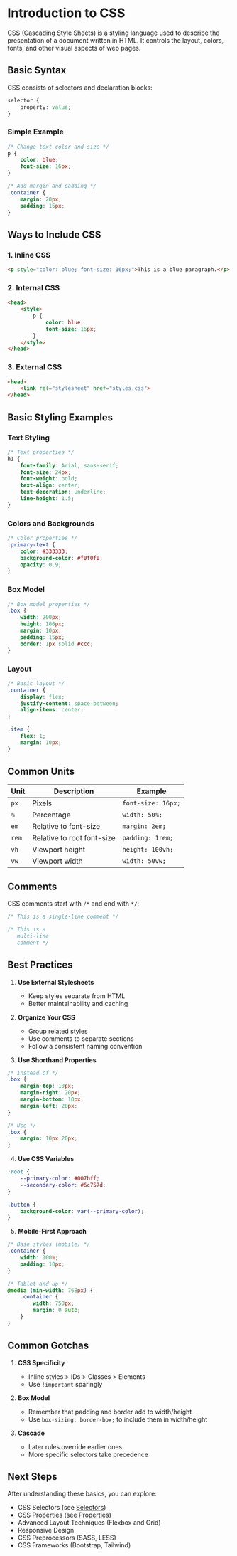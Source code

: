 # Introduction to CSS

CSS (Cascading Style Sheets) is a styling language used to describe the presentation of a document written in HTML. It controls the layout, colors, fonts, and other visual aspects of web pages.

## Basic Syntax

CSS consists of selectors and declaration blocks:

```css
selector {
    property: value;
}
```

### Simple Example

```css
/* Change text color and size */
p {
    color: blue;
    font-size: 16px;
}

/* Add margin and padding */
.container {
    margin: 20px;
    padding: 15px;
}
```

## Ways to Include CSS

### 1. Inline CSS
```html
<p style="color: blue; font-size: 16px;">This is a blue paragraph.</p>
```

### 2. Internal CSS
```html
<head>
    <style>
        p {
            color: blue;
            font-size: 16px;
        }
    </style>
</head>
```

### 3. External CSS
```html
<head>
    <link rel="stylesheet" href="styles.css">
</head>
```

## Basic Styling Examples

### Text Styling
```css
/* Text properties */
h1 {
    font-family: Arial, sans-serif;
    font-size: 24px;
    font-weight: bold;
    text-align: center;
    text-decoration: underline;
    line-height: 1.5;
}
```

### Colors and Backgrounds
```css
/* Color properties */
.primary-text {
    color: #333333;
    background-color: #f0f0f0;
    opacity: 0.9;
}
```

### Box Model
```css
/* Box model properties */
.box {
    width: 200px;
    height: 100px;
    margin: 10px;
    padding: 15px;
    border: 1px solid #ccc;
}
```

### Layout
```css
/* Basic layout */
.container {
    display: flex;
    justify-content: space-between;
    align-items: center;
}

.item {
    flex: 1;
    margin: 10px;
}
```

## Common Units

| Unit | Description | Example |
|------|-------------|---------|
| `px` | Pixels | `font-size: 16px;` |
| `%` | Percentage | `width: 50%;` |
| `em` | Relative to font-size | `margin: 2em;` |
| `rem` | Relative to root font-size | `padding: 1rem;` |
| `vh` | Viewport height | `height: 100vh;` |
| `vw` | Viewport width | `width: 50vw;` |

## Comments

CSS comments start with `/*` and end with `*/`:

```css
/* This is a single-line comment */

/* This is a
   multi-line
   comment */
```

## Best Practices

1. **Use External Stylesheets**
   - Keep styles separate from HTML
   - Better maintainability and caching

2. **Organize Your CSS**
   - Group related styles
   - Use comments to separate sections
   - Follow a consistent naming convention

3. **Use Shorthand Properties**
```css
/* Instead of */
.box {
    margin-top: 10px;
    margin-right: 20px;
    margin-bottom: 10px;
    margin-left: 20px;
}

/* Use */
.box {
    margin: 10px 20px;
}
```

4. **Use CSS Variables**
```css
:root {
    --primary-color: #007bff;
    --secondary-color: #6c757d;
}

.button {
    background-color: var(--primary-color);
}
```

5. **Mobile-First Approach**
```css
/* Base styles (mobile) */
.container {
    width: 100%;
    padding: 10px;
}

/* Tablet and up */
@media (min-width: 768px) {
    .container {
        width: 750px;
        margin: 0 auto;
    }
}
```

## Common Gotchas

1. **CSS Specificity**
   - Inline styles > IDs > Classes > Elements
   - Use `!important` sparingly

2. **Box Model**
   - Remember that padding and border add to width/height
   - Use `box-sizing: border-box;` to include them in width/height

3. **Cascade**
   - Later rules override earlier ones
   - More specific selectors take precedence

## Next Steps

After understanding these basics, you can explore:
- CSS Selectors (see [Selectors](./1.selectors.md))
- CSS Properties (see [Properties](./2.properties.md))
- Advanced Layout Techniques (Flexbox and Grid)
- Responsive Design
- CSS Preprocessors (SASS, LESS)
- CSS Frameworks (Bootstrap, Tailwind) 